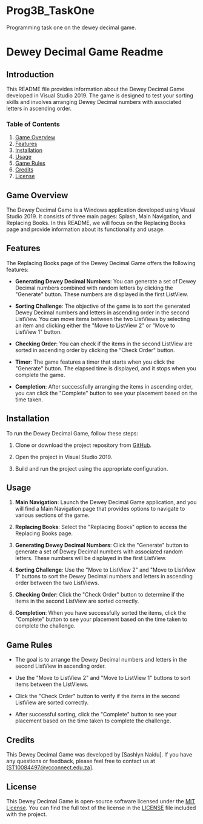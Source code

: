 # Prog3B_TaskOne
Programming task one on the dewey decimal game.
# Dewey Decimal Game Readme

## Introduction
This README file provides information about the Dewey Decimal Game developed in Visual Studio 2019. The game is designed to test your sorting skills and involves arranging Dewey Decimal numbers with associated letters in ascending order.

### Table of Contents
1. [Game Overview](#game-overview)
2. [Features](#features)
3. [Installation](#installation)
4. [Usage](#usage)
5. [Game Rules](#game-rules)
6. [Credits](#credits)
7. [License](#license)

## Game Overview
The Dewey Decimal Game is a Windows application developed using Visual Studio 2019. It consists of three main pages: Splash, Main Navigation, and Replacing Books. In this README, we will focus on the Replacing Books page and provide information about its functionality and usage.

## Features
The Replacing Books page of the Dewey Decimal Game offers the following features:

- **Generating Dewey Decimal Numbers**: You can generate a set of Dewey Decimal numbers combined with random letters by clicking the "Generate" button. These numbers are displayed in the first ListView.

- **Sorting Challenge**: The objective of the game is to sort the generated Dewey Decimal numbers and letters in ascending order in the second ListView. You can move items between the two ListViews by selecting an item and clicking either the "Move to ListView 2" or "Move to ListView 1" button.

- **Checking Order**: You can check if the items in the second ListView are sorted in ascending order by clicking the "Check Order" button.

- **Timer**: The game features a timer that starts when you click the "Generate" button. The elapsed time is displayed, and it stops when you complete the game.

- **Completion**: After successfully arranging the items in ascending order, you can click the "Complete" button to see your placement based on the time taken.

## Installation
To run the Dewey Decimal Game, follow these steps:

1. Clone or download the project repository from [GitHub]([https://github.com/your-github-repository-url](https://github.com/St10084497/Prog3B_TaskOne.git)).

2. Open the project in Visual Studio 2019.

3. Build and run the project using the appropriate configuration.

## Usage
1. **Main Navigation**: Launch the Dewey Decimal Game application, and you will find a Main Navigation page that provides options to navigate to various sections of the game.

2. **Replacing Books**: Select the "Replacing Books" option to access the Replacing Books page.

3. **Generating Dewey Decimal Numbers**: Click the "Generate" button to generate a set of Dewey Decimal numbers with associated random letters. These numbers will be displayed in the first ListView.

4. **Sorting Challenge**: Use the "Move to ListView 2" and "Move to ListView 1" buttons to sort the Dewey Decimal numbers and letters in ascending order between the two ListViews.

5. **Checking Order**: Click the "Check Order" button to determine if the items in the second ListView are sorted correctly.

6. **Completion**: When you have successfully sorted the items, click the "Complete" button to see your placement based on the time taken to complete the challenge.

## Game Rules
- The goal is to arrange the Dewey Decimal numbers and letters in the second ListView in ascending order.

- Use the "Move to ListView 2" and "Move to ListView 1" buttons to sort items between the ListViews.

- Click the "Check Order" button to verify if the items in the second ListView are sorted correctly.

- After successful sorting, click the "Complete" button to see your placement based on the time taken to complete the challenge.

## Credits
This Dewey Decimal Game was developed by [Sashlyn Naidu]. If you have any questions or feedback, please feel free to contact us at [ST10084497@vcconnect.edu.za].

## License
This Dewey Decimal Game is open-source software licensed under the [MIT License](LICENSE). You can find the full text of the license in the [LICENSE](LICENSE) file included with the project.
